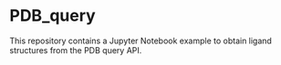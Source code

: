 # PDB_query
This repository contains a Jupyter Notebook example to obtain ligand structures from the PDB query API.

